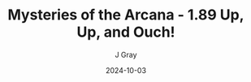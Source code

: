 ---
title: 'Mysteries of the Arcana - 1.89 Up, Up, and Ouch!'
alt: 'Mysteries of the Arcana'
date: '2024-10-03'
author: 'J Gray'
artist: 'Keira'
---
